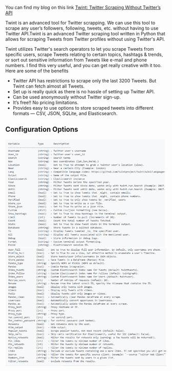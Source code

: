 You can find my blog on this link [Twint: Twitter Scraping Without Twitter’s API](https://basilkjose.medium.com/twint-twitter-scraping-without-twitters-api-aca8ba1b210e)

Twint is an advanced tool for Twitter scrapping. We can use this tool to scrape any user’s followers, following, tweets, etc. without having to use Twitter API.Twint is an advanced Twitter scraping tool written in Python that allows for scraping Tweets from Twitter profiles without using Twitter's API.

Twint utilizes Twitter's search operators to let you scrape Tweets from specific users, scrape Tweets relating to certain topics, hashtags & trends, or sort out sensitive information from Tweets like e-mail and phone numbers. I find this very useful, and you can get really creative with it too.
Here are some of the benefits

  * Twitter API has restrictions to scrape only the last 3200 Tweets. But Twint can fetch almost all Tweets.
  * Set up is really quick as there is no hassle of setting up Twitter API.
  * Can be used anonymously without Twitter sign-up.
  * It’s free!! No pricing limitations.
  * Provides easy to use options to store scraped tweets into different formats — CSV, JSON, SQLite, and Elasticsearch.

## Configuration Options

<p align="center">
  <img src="Screenshot (139).png" width="900" title="hover text"><img src="Screenshot (141).png" width="895" title="hover text">
 
</p>


